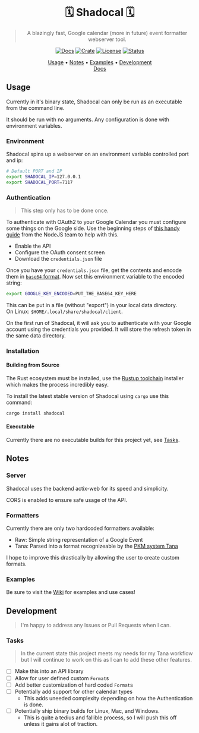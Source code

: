 </div>

<div align="center">

<br>

# 🗓️ Shadocal 🗓️

> A blazingly fast, Google calendar (more in future) event formatter webserver tool.

<a href="https://docs.rs/shadocal/latest/shadocal/"> ![Docs](https://img.shields.io/docsrs/shadocal?color=37d4a7&logo=rust&style=for-the-badge)</a>
<a href="https://crates.io/crates/shadocal"> ![Crate](https://img.shields.io/crates/v/shadocal?color=ff4971&style=for-the-badge)</a>
<a href="/LICENSE"> ![License](https://img.shields.io/badge/license-GPL%20v3-blueviolet?style=for-the-badge)</a>
<a href="#development"> ![Status](https://img.shields.io/badge/status-WIP-informational?style=for-the-badge&color=ff69b4) </a>

[Usage](#usage)
•
[Notes](#notes)
•
[Examples](#examples)
•
[Development](#development)
<br>
[Docs](https://docs.rs/shadocal/latest/shadocal/)

</div>

## Usage

Currently in it's binary state, Shadocal can only be run as an executable from the command line.

It should be run with no arguments. Any configuration is done with environment variables.

### Environment

Shadocal spins up a webserver on an environment variable controlled port and ip:
```bash
# Default PORT and IP
export SHADOCAL_IP=127.0.0.1
export SHADOCAL_PORT=7117
```

### Authentication

> This step only has to be done once.

To authenticate with OAuth2 to your Google Calendar you must configure some things on the Google side. 
Use the beginning steps of [this handy guide](https://developers.google.com/calendar/api/quickstart/nodejs) from the NodeJS team to help with this.

- Enable the API
- Configure the OAuth consent screen
- Download the `credentials.json` file

Once you have your `credentials.json` file, get the contents and encode them in [`base64` format](https://www.base64encode.org/).
Now set this environment variable to the encoded string:
```bash
export GOOGLE_KEY_ENCODED=PUT_THE_BASE64_KEY_HERE
```

This can be put in a file (without "export") in your local data directory.  
On Linux: `$HOME/.local/share/shadocal/client`.

On the first run of Shadocal, it will ask you to authenticate with your Google account using the credentials you provided. It will store the refresh token in the same data directory.

### Installation

#### Building from Source

The Rust ecosystem must be installed, use the [Rustup toolchain](https://rustup.rs/) installer which makes the process incredibly easy.

To install the latest stable version of Shadocal using `cargo` use this command:
```rust
cargo install shadocal
```

#### Executable

Currently there are no executable builds for this project yet, see [Tasks](#tasks).


## Notes

### Server

Shadocal uses the backend actix-web for its speed and simplicity.

CORS is enabled to ensure safe usage of the API.

### Formatters

Currently there are only two hardcoded formatters available:
- Raw: Simple string representation of a Google Event
- Tana: Parsed into a format recognizeable by the [PKM system Tana](https://tana.inc)

I hope to improve this drastically by allowing the user to create custom formats.


### Examples

Be sure to visit the [Wiki](https://github.com/Shadorain/ShadoGCal/wiki) for examples and use cases!


## Development

> I'm happy to address any Issues or Pull Requests when I can.

### Tasks

> In the current state this project meets my needs for my Tana workflow but I
> will continue to work on this as I can to add these other features.

- [ ] Make this into an API library
- [ ] Allow for user defined custom `Format`s
- [ ] Add better customization of hard coded `Format`s
- [ ] Potentially add support for other calendar types
  - This adds uneeded complexity depending on how the Authentication is done.
- [ ] Potentially ship binary builds for Linux, Mac, and Windows.
  - This is quite a tedius and fallible process, so I will push this off unless it gains alot of traction.
